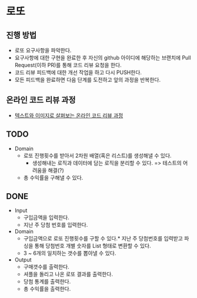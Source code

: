 # 로또
## 진행 방법
* 로또 요구사항을 파악한다.
* 요구사항에 대한 구현을 완료한 후 자신의 github 아이디에 해당하는 브랜치에 Pull Request(이하 PR)를 통해 코드 리뷰 요청을 한다.
* 코드 리뷰 피드백에 대한 개선 작업을 하고 다시 PUSH한다.
* 모든 피드백을 완료하면 다음 단계를 도전하고 앞의 과정을 반복한다.

## 온라인 코드 리뷰 과정
* [텍스트와 이미지로 살펴보는 온라인 코드 리뷰 과정](https://github.com/next-step/nextstep-docs/tree/master/codereview)

## TODO
* Domain
  * 로또 진행횟수를 받아서 2차원 배열(혹은 리스트)를 생성해낼 수 있다.
    * 생성해내는 로직과 데이터에 담는 로직을 분리할 수 있다. => 테스트의 어려움을 해결(?)
  * 총 수익률을 구해낼 수 있다.

## DONE

* Input
  * 구입금액을 입력한다.
  * 지난 주 당첨 번호를 입력한다.
* Domain
  * 구입금액으로 로또 진행횟수를 구할 수 있다.* 지난 주 당첨번호를 입력받고 파싱을 통해 당첨번호 개별 숫자를 List 형태로 변환할 수 있다.
  * 3 ~ 6개의 일치하는 갯수를 뽑아낼 수 있다.
* Output
  * 구매갯수를 출력한다.
  * 셔플을 돌리고 나온 로또 결과를 출력한다.
  * 당첨 통계를 출력한다.
  * 총 수익률을 출력한다.
